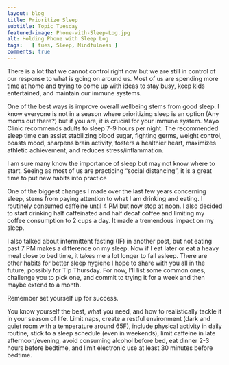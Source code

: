 ```yaml
---
layout: blog
title: Prioritize Sleep
subtitle: Topic Tuesday
featured-image: Phone-with-Sleep-Log.jpg
alt: Holding Phone with Sleep Log
tags:   [ tues, Sleep, Mindfulness ]
comments: true
---
```

There is a lot that we cannot control right now but we are still in control of our response to what is going on around us. Most of us are spending more time at home and trying to come up with ideas to stay busy, keep kids entertained, and maintain our immune systems.

One of the best ways is improve overall wellbeing stems from good sleep. I know everyone is not in a season where prioritizing sleep is an option (Any moms out there?) but if you are, it is crucial for your immune system. Mayo Clinic recommends adults to sleep 7-9 hours per night. The recommended sleep time can assist stabilizing blood sugar, fighting germs, weight control, boasts mood, sharpens brain activity, fosters a healthier heart, maximizes athletic achievement, and reduces stress/inflammation.

I am sure many know the importance of sleep but may not know where to start. Seeing as most of us are practicing “social distancing”, it is a great time to put new habits into practice

One of the biggest changes I made over the last few years concerning sleep, stems from paying attention to what I am drinking and eating. I routinely consumed caffeine until 4 PM but now stop at noon. I also decided to start drinking half caffeinated and half decaf coffee and limiting my coffee consumption to 2 cups a day. It made a tremendous impact on my sleep.

I also talked about intermittent fasting (IF) in another post, but not eating past 7 PM makes a difference on my sleep. Now if I eat later or eat a heavy meal close to bed time, it takes me a lot longer to fall asleep. There are other habits for better sleep hygiene I hope to share with you all in the future, possibly for Tip Thursday. For now, I’ll list some common ones, challenge you to pick one, and commit to trying it for a week and then maybe extend to a month.

Remember set yourself up for success.

You know yourself the best, what you need, and how to realistically tackle it in your season of life.
Limit naps, create a restful environment (dark and quiet room with a temperature around 65F), include physical activity in daily routine, stick to a sleep schedule (even in weekends), limit caffeine in late afternoon/evening, avoid consuming alcohol before bed, eat dinner 2-3 hours before bedtime, and limit electronic use at least 30 minutes before bedtime.
